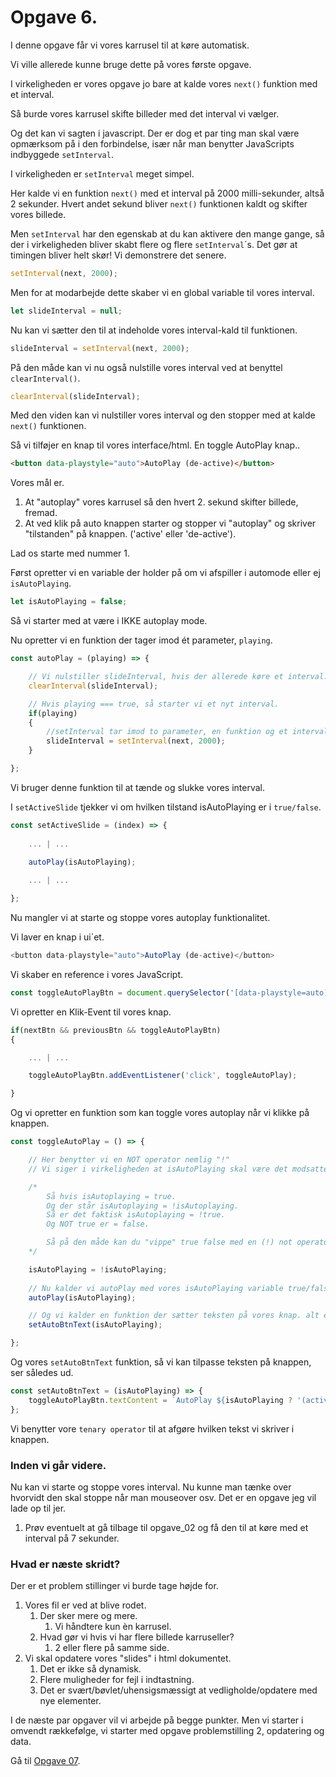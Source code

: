 # Opgave 6.

I denne opgave får vi vores karrusel til at køre automatisk.

Vi ville allerede kunne bruge dette på vores første opgave.

I virkeligheden er vores opgave jo bare at kalde vores `next()` funktion med et interval.

Så burde vores karrusel skifte billeder med det interval vi vælger.

Og det kan vi sagten i javascript. Der er dog et par ting man skal være opmærksom på i den forbindelse, især når man benytter JavaScripts indbyggede ``setInterval``.

I virkeligheden er ``setInterval`` meget simpel.

Her kalde vi en funktion ``next()`` med et interval på 2000 milli-sekunder, altså 2 sekunder. Hvert andet sekund bliver `next()` funktionen kaldt og skifter vores billede.

Men ``setInterval`` har den egenskab at du kan aktivere den mange gange, så der i virkeligheden bliver skabt flere og flere ``setInterval``´s. Det gør at timingen bliver helt skør! Vi demonstrere det senere.

```JavaScript
setInterval(next, 2000);
```

Men for at modarbejde dette skaber vi en global variable til vores interval.

```JavaScript
let slideInterval = null; 
```
Nu kan vi sætter den til at indeholde vores interval-kald til funktionen.
```JavaScript
slideInterval = setInterval(next, 2000);
```

På den måde kan vi nu også nulstille vores interval ved at benyttel ``clearInterval()``.

```JavaScript
clearInterval(slideInterval);
```

Med den viden kan vi nulstiller vores interval og den stopper med at kalde ``next()`` funktionen.

Så vi tilføjer en knap til vores interface/html. En toggle AutoPlay knap..

```HTML
<button data-playstyle="auto">AutoPlay (de-active)</button>
```

Vores mål er.

1. At "autoplay" vores karrusel så den hvert 2. sekund skifter billede, fremad.
2. At ved klik på auto knappen starter og stopper vi "autoplay" og skriver "tilstanden" på knappen. ('active' eller 'de-active').

Lad os starte med nummer 1. 

Først opretter vi en variable der holder på om vi afspiller i automode eller ej ``isAutoPlaying``.


```JavaScript
let isAutoPlaying = false;
```
Så vi starter med at være i IKKE autoplay mode.

Nu opretter vi en funktion der tager imod ét parameter, ``playing``.

```JavaScript
const autoPlay = (playing) => {

    // Vi nulstiller slideInterval, hvis der allerede køre et interval.
    clearInterval(slideInterval);

    // Hvis playing === true, så starter vi et nyt interval.
    if(playing)
    {
        //setInterval tar imod to parameter, en funktion og et interval.
        slideInterval = setInterval(next, 2000);   
    }

};
```

Vi bruger denne funktion til at tænde og slukke vores interval.

I ``setActiveSlide`` tjekker vi om hvilken tilstand isAutoPlaying er i ``true/false``.

```JavaScript 
const setActiveSlide = (index) => {
    
    ... | ...

    autoPlay(isAutoPlaying);
    
    ... | ...

};
```

Nu mangler vi at starte og stoppe vores autoplay funktionalitet.

Vi laver en knap i ui´et.
```JavaScript
<button data-playstyle="auto">AutoPlay (de-active)</button>
```

Vi skaber en reference i vores JavaScript.
```JavaScript
const toggleAutoPlayBtn = document.querySelector('[data-playstyle=auto]');
```

Vi opretter en Klik-Event til vores knap.

```JavaScript 
if(nextBtn && previousBtn && toggleAutoPlayBtn)
{

    ... | ...

    toggleAutoPlayBtn.addEventListener('click', toggleAutoPlay);

}
```

Og vi opretter en funktion som kan toggle vores autoplay når vi klikke på knappen.

```JavaScript
const toggleAutoPlay = () => {

    // Her benytter vi en NOT operator nemlig "!"
    // Vi siger i virkeligheden at isAutoPlaying skal være det modsatte af isAutoPlaying (NOT)isAutoPlaying, !isAutoplaying.

    /* 
        Så hvis isAutoplaying = true.
        Og der står isAutoplaying = !isAutoplaying.
        Så er det faktisk isAutoplaying = !true.
        Og NOT true er = false.

        Så på den måde kan du "vippe" true false med en (!) not operator. altså, true bliver false, og false bliver true.
    */  

    isAutoPlaying = !isAutoPlaying;
    
    // Nu kalder vi autoPlay med vores isAutoPlaying variable true/false.
    autoPlay(isAutoPlaying);

    // Og vi kalder en funktion der sætter teksten på vores knap. alt efter true/false. Altså isAutoPlaying.
    setAutoBtnText(isAutoPlaying);

};
```

Og vores ``setAutoBtnText`` funktion, så vi kan tilpasse teksten på knappen, ser således ud.

```JavaScript
const setAutoBtnText = (isAutoPlaying) => {
    toggleAutoPlayBtn.textContent = `AutoPlay ${isAutoPlaying ? '(active)' : '(de-active)' }`;
};
```

Vi benytter vore ``tenary operator`` til at afgøre hvilken tekst vi skriver i knappen.


### Inden vi går videre.

Nu kan vi starte og stoppe vores interval. Nu kunne man tænke over hvorvidt den skal stoppe når man mouseover osv. Det er en opgave jeg vil lade op til jer.

1. Prøv eventuelt at gå tilbage til opgave_02 og få den til at køre med et interval på 7 sekunder.

### Hvad er næste skridt?

Der er et problem stillinger vi burde tage højde for.

1. Vores fil er ved at blive rodet.
    1. Der sker mere og mere.
        1. Vi håndtere kun èn karrusel.
    2. Hvad gør vi hvis vi har flere billede karruseller?
        1. 2 eller flere på samme side.
2. Vi skal opdatere vores "slides" i html dokumentet.
    1. Det er ikke så dynamisk.
    2. Flere muligheder for fejl i indtastning.
    3. Det er svært/bøvlet/uhensigsmæssigt at vedligholde/opdatere med nye elementer.

I de næste par opgaver vil vi arbejde på begge punkter. Men vi starter i omvendt rækkefølge, vi starter med opgave problemstilling 2, opdatering og data.

Gå til [Opgave 07](/opgave_07/opgave_07.md).

